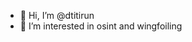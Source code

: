 - 👋 Hi, I’m @dtitirun
- 👀 I’m interested in osint and wingfoiling


<!---
dtitirun/dtitirun is a ✨ special ✨ repository because its `README.md` (this file) appears on your GitHub profile.
You can click the Preview link to take a look at your changes.
--->
